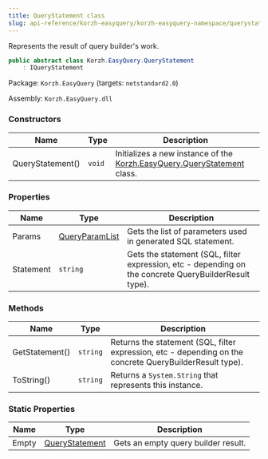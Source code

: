 ```yaml
---
title: QueryStatement class
slug: api-reference/korzh-easyquery/korzh-easyquery-namespace/querystatement-class
---
```



Represents the result of query builder's work.
```csharp
public abstract class Korzh.EasyQuery.QueryStatement
    : IQueryStatement

```
Package: `Korzh.EasyQuery` (targets: `netstandard2.0`)

Assembly: `Korzh.EasyQuery.dll`

### Constructors

| Name | Type | Description | 
| --- | --- | --- | 
| QueryStatement() | `void` | Initializes a new instance of the [Korzh.EasyQuery.QueryStatement](/api-reference/korzh-easyquery/korzh-easyquery-namespace/querystatement-class) class. | 


### Properties

| Name | Type | Description | 
| --- | --- | --- | 
| Params | [QueryParamList](/api-reference/korzh-easyquery/korzh-easyquery-namespace/queryparamlist-class) | Gets the list of parameters used in generated SQL statement. | 
| Statement | `string` | Gets the statement (SQL, filter expression, etc - depending on the concrete QueryBuilderResult type). | 


### Methods

| Name | Type | Description | 
| --- | --- | --- | 
| GetStatement() | `string` | Returns the statement (SQL, filter expression, etc - depending on the concrete QueryBuilderResult type). | 
| ToString() | `string` | Returns a `System.String` that represents this instance. | 


### Static Properties

| Name | Type | Description | 
| --- | --- | --- | 
| Empty | [QueryStatement](/api-reference/korzh-easyquery/korzh-easyquery-namespace/querystatement-class) | Gets an empty query builder result. |